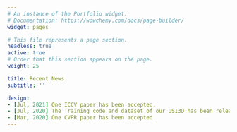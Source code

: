 ```yaml
---
# An instance of the Portfolio widget.
# Documentation: https://wowchemy.com/docs/page-builder/
widget: pages

# This file represents a page section.
headless: true
active: true
# Order that this section appears on the page.
weight: 25

title: Recent News
subtitle: ''

design:
- [Jul, 2021] One ICCV paper has been accepted.
- [Jul, 2020] The Training code and dataset of our USI3D has been released.
- [Mar, 2020] One CVPR paper has been accepted.
---
```

